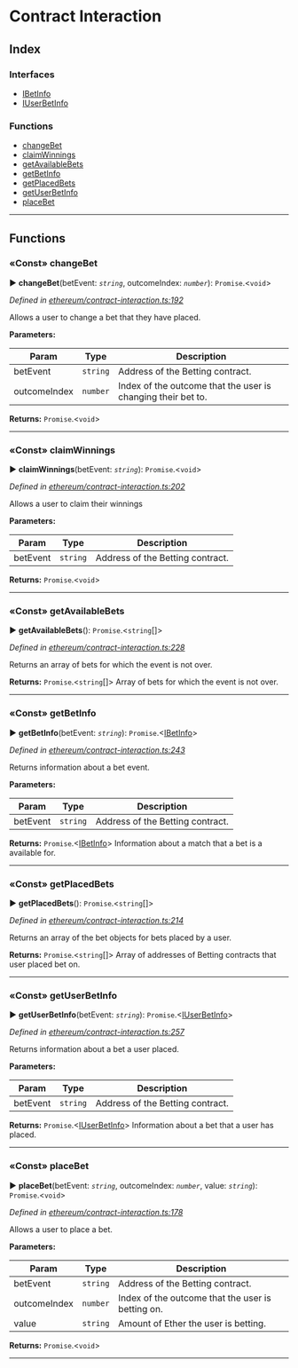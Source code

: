 # Contract Interaction

## Index 

### Interfaces

* [IBetInfo](ibetinfo.md)
* [IUserBetInfo](iuserbetinfo.md)


### Functions

* [changeBet](README.md#changebet)
* [claimWinnings](README.md#claimwinnings)
* [getAvailableBets](README.md#getavailablebets)
* [getBetInfo](README.md#getbetinfo)
* [getPlacedBets](README.md#getplacedbets)
* [getUserBetInfo](README.md#getuserbetinfo)
* [placeBet](README.md#placebet)



---
## Functions
<a id="changebet"></a>

### «Const» changeBet

► **changeBet**(betEvent: *`string`*, outcomeIndex: *`number`*): `Promise`.<`void`>



*Defined in [ethereum/contract-interaction.ts:192](https://github.com/swapnilraj/EBeth-frontend/blob/9a866d4/src/ethereum/contract-interaction.ts#L192)*



Allows a user to change a bet that they have placed.


**Parameters:**

| Param | Type | Description |
| ------ | ------ | ------ |
| betEvent | `string`   |  Address of the Betting contract. |
| outcomeIndex | `number`   |  Index of the outcome that the user is changing their bet to. |





**Returns:** `Promise`.<`void`>





___

<a id="claimwinnings"></a>

### «Const» claimWinnings

► **claimWinnings**(betEvent: *`string`*): `Promise`.<`void`>



*Defined in [ethereum/contract-interaction.ts:202](https://github.com/swapnilraj/EBeth-frontend/blob/9a866d4/src/ethereum/contract-interaction.ts#L202)*



Allows a user to claim their winnings


**Parameters:**

| Param | Type | Description |
| ------ | ------ | ------ |
| betEvent | `string`   |  Address of the Betting contract. |





**Returns:** `Promise`.<`void`>





___

<a id="getavailablebets"></a>

### «Const» getAvailableBets

► **getAvailableBets**(): `Promise`.<`string`[]>



*Defined in [ethereum/contract-interaction.ts:228](https://github.com/swapnilraj/EBeth-frontend/blob/9a866d4/src/ethereum/contract-interaction.ts#L228)*



Returns an array of bets for which the event is not over.




**Returns:** `Promise`.<`string`[]>
Array of bets for which the event is not over.






___

<a id="getbetinfo"></a>

### «Const» getBetInfo

► **getBetInfo**(betEvent: *`string`*): `Promise`.<[IBetInfo](ibetinfo.md)>



*Defined in [ethereum/contract-interaction.ts:243](https://github.com/swapnilraj/EBeth-frontend/blob/9a866d4/src/ethereum/contract-interaction.ts#L243)*



Returns information about a bet event.


**Parameters:**

| Param | Type | Description |
| ------ | ------ | ------ |
| betEvent | `string`   |  Address of the Betting contract. |





**Returns:** `Promise`.<[IBetInfo](ibetinfo.md)>
Information about a match that a bet is a available for.






___

<a id="getplacedbets"></a>

### «Const» getPlacedBets

► **getPlacedBets**(): `Promise`.<`string`[]>



*Defined in [ethereum/contract-interaction.ts:214](https://github.com/swapnilraj/EBeth-frontend/blob/9a866d4/src/ethereum/contract-interaction.ts#L214)*



Returns an array of the bet objects for bets placed by a user.




**Returns:** `Promise`.<`string`[]>
Array of addresses of Betting contracts that user placed bet on.






___

<a id="getuserbetinfo"></a>

### «Const» getUserBetInfo

► **getUserBetInfo**(betEvent: *`string`*): `Promise`.<[IUserBetInfo](iuserbetinfo.md)>



*Defined in [ethereum/contract-interaction.ts:257](https://github.com/swapnilraj/EBeth-frontend/blob/9a866d4/src/ethereum/contract-interaction.ts#L257)*



Returns information about a bet a user placed.


**Parameters:**

| Param | Type | Description |
| ------ | ------ | ------ |
| betEvent | `string`   |  Address of the Betting contract. |





**Returns:** `Promise`.<[IUserBetInfo](iuserbetinfo.md)>
Information about a bet that a user has placed.






___

<a id="placebet"></a>

### «Const» placeBet

► **placeBet**(betEvent: *`string`*, outcomeIndex: *`number`*, value: *`string`*): `Promise`.<`void`>



*Defined in [ethereum/contract-interaction.ts:178](https://github.com/swapnilraj/EBeth-frontend/blob/9a866d4/src/ethereum/contract-interaction.ts#L178)*



Allows a user to place a bet.


**Parameters:**

| Param | Type | Description |
| ------ | ------ | ------ |
| betEvent | `string`   |  Address of the Betting contract. |
| outcomeIndex | `number`   |  Index of the outcome that the user is betting on. |
| value | `string`   |  Amount of Ether the user is betting. |





**Returns:** `Promise`.<`void`>





___


